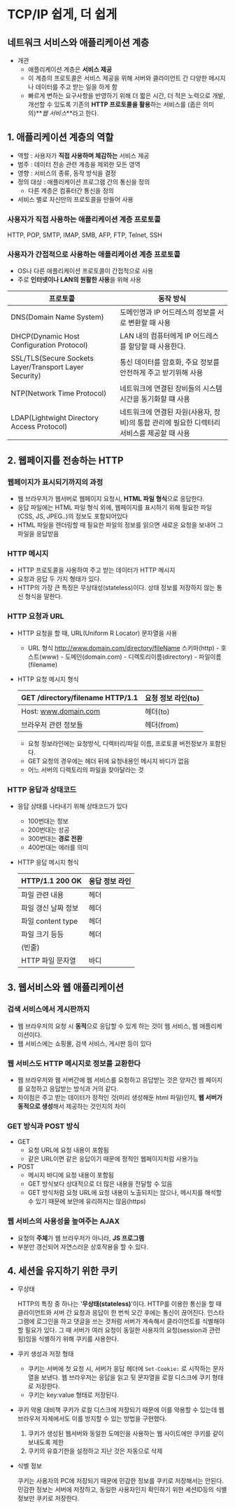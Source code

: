 # TCP/IP 쉽게, 더 쉽게

## 네트워크 서비스와 애플리케이션 계층

- 개관
  - 애플리케이션 계층은 **서비스 제공**
  - 이 계층의 프로토콜은 서비스 제공을 위해 서버와 클라이언트 간 다양한 메시지나 데이터를 주고 받는 일을 하게 함
  - 빠르게 변하는 요구사항을 반영하기 위해 더 짧은 시간, 더 적은 노력으로 개발, 개선할 수 있도록 기존의 **HTTP 프로토콜을 활용**하는 서비스를 (좁은 의미의)**_웹 서비스_**라고 한다.

## 1. 애플리케이션 계층의 역할

- 역할 : 사용자가 **직접 사용하며 체감하는** 서비스 제공
- 범주 : 데이터 전송 관련 계층을 제외한 모든 영역
- 영향 : 서비스의 종류, 동작 방식을 결정
- 정의 대상 : 애플리케이션 프로그램 간의 통신을 정의
  - 다른 계층은 컴퓨터간 통신을 정의
- 서비스 별로 자신만의 프로토콜을 만들어 사용

### 사용자가 직접 사용하는 애플리케이션 계층 프로토콜

HTTP, POP, SMTP, IMAP, SMB, AFP, FTP, Telnet, SSH

### 사용자가 간접적으로 사용하는 애플리케이션 계층 프로토콜

- OS나 다른 애플리케이션 프로토콜이 간접적으로 사용
- 주로 **인터넷이나 LAN의 원활한 사용**을 위해 사용

| 프로토콜                                               | 동작 방식                                                                                  |
| ------------------------------------------------------ | ------------------------------------------------------------------------------------------ |
| DNS(Domain Name System)                                | 도메인명과 IP 어드레스의 정보를 서로 변환할 때 사용                                        |
| DHCP(Dynamic Host Configuration Protocol)              | LAN 내의 컴퓨터에게 IP 어드레스를 할당할 때 사용한다.                                      |
| SSL/TLS(Secure Sockets Layer/Transport Layer Security) | 통신 데이터를 암호화, 주요 정보를 안전하게 주고 받기위해 사용                              |
| NTP(Network Time Protocol)                             | 네트워크에 연결된 장비들의 시스템 시간을 동기화할 떄 사용                                  |
| LDAP(Lightwight Directory Access Protocol)             | 네트워크에 연결된 자원(사용자, 장비)의 통합 관리에 필요한 디렉터리 서비스를 제공할 때 사용 |

## 2. 웹페이지를 전송하는 HTTP

### 웹페이지가 표시되기까지의 과정

- 웹 브라우저가 웹서버로 웹페이지 요청시, **HTML 파일 형식**으로 응답한다.
- 응답 파일에는 HTML 파일 형식 외에, 웹페이지를 표시하기 위해 필요한 파일(CSS, JS, JPEG..)의 정보도 포함되어있다
- HTML 파일을 렌더링할 때 필요한 파일의 정보를 읽으면 새로운 요청을 보내어 그 파일을 응답받음

### HTTP 메시지

- HTTP 프로토콜을 사용하여 주고 받는 데이터가 HTTP 메시지
- 요청과 응답 두 가지 형태가 있다.
- HTTP의 가장 큰 특징은 무상태성(stateless)이다. 상태 정보를 저장하지 않는 통신 형식을 말한다.

### HTTP 요청과 URL

- HTTP 요청을 할 때, URL(Uniform R Locator) 문자열을 사용
  - URL 형식
    http://www.domain.com/directory/fileName
    스키마(http) - 호스트(www) - 도메인(domain.com) - 디렉토리이름(directory) - 파일이름(filename)
- HTTP 요청 메시지 형식

  | GET /directory/filename HTTP/1.1 | 요청 정보 라인(to) |
  | -------------------------------- | ------------------ |
  | Host: www.domain.com             | 헤더(to)           |
  | 브라우저 관련 정보들             | 헤더(from)         |

  - 요청 정보라인에는 요청방식, 디렉터리/파일 이름, 프로토콜 버전정보가 포함된다.
  - GET 요청의 경우에는 헤더 뒤에 요청내용인 메시지 바디가 없음
  - 어느 서버의 디렉토리의 파일을 찾아달라는 것

### HTTP 응답과 상태코드

- 응답 상태를 나타내기 위해 상태코드가 있다
  - 100번대는 정보
  - 200번대는 성공
  - 300번대는 **경로 전환**
  - 400번대는 에러를 의미
- HTTP 응답 메시지 형식

  | HTTP/1.1 200 OK     | 응답 정보 라인 |
  | ------------------- | -------------- |
  | 파일 관련 내용      | 헤더           |
  | 파일 갱신 날짜 정보 | 헤더           |
  | 파일 content type   | 헤더           |
  | 파일 크기 등등      | 헤더           |
  | (빈줄)              |                |
  | HTTP 파일 문자열    | 바디           |

## 3. 웹서비스와 웹 애플리케이션

### 검색 서비스에서 게시판까지

- 웹 브라우저의 요청 시 **동적**으로 응답할 수 있게 하는 것이 웹 서비스, 웹 애플리케이션이다.
- 웹 서비스에는 쇼핑몰, 검색 서비스, 게시판 등이 있다

### 웹 서비스도 HTTP 메시지로 정보를 교환한다

- 웹 브라우저와 웹 서버간에 웹 서비스를 요청하고 응답받는 것은 양자간 웹 페이지를 요청하고 응답받는 방식과 거의 같다.
- 차이점은 주고 받는 데이터가 정적인 것(미리 생성해둔 html 파일)인지, **웹 서버가 동적으로 생성**해서 제공하는 것인지의 차이

### GET 방식과 POST 방식

- GET
  - 요청 URL에 요청 내용이 포함됨
  - 같은 URL이면 같은 응답이기 때문에 정적인 웹페이지처럼 사용가능
- POST
  - 메시지 바디에 요청 내용이 포함됨
  - GET 방식보다 상대적으로 더 많은 내용을 전달할 수 있음
  - GET 방식처럼 요청 URL에 요청 내용이 노출되지는 않으나, 메시지를 해석할 수 있기 때문에 보안에 유리하지는 않음(https)

### 웹 서비스의 사용성을 높여주는 AJAX

- 요청의 **주체**가 웹 브라우저가 아니라, **JS 프로그램**
- 부분만 갱신되어 자연스러운 상호작용을 할 수 있다.

## 4. 세션을 유지하기 위한 쿠키

- 무상태

  HTTP의 특징 중 하나는 '**무상태(stateless)**'이다. HTTP를 이용한 통신을 할 때 클라이언트와 서버 간 요청과 응답이 한 번씩 오간 후에는 통신이 끊어진다. 인스타그램에 로그인을 하고 댓글을 쓰는 것처럼 서버가 계속해서 클라이언트를 식별해야 할 필요가 있다. 그 때 서버가 여러 요청이 동일한 사용자의 요청(session과 관련됨)임을 식별하기 위해 쿠키를 사용한다.

- 쿠키 생성과 저장 형태

  - 쿠키는 서버에 첫 요청 시, 서버가 응답 헤더에 `Set-Cookie:` 로 시작하는 문자열을 보낸다. 웹 브라우저는 응답을 읽고 뒷 문자열을 로컬 디스크에 쿠키 형태로 저장한다.
  - 쿠키는 key:value 형태로 저장된다.

- 쿠키 악용 대비책
  쿠키가 로컬 디스크에 저장되기 때문에 이를 악용할 수 있는데 웹 브라우저 자체에서도 이를 방지할 수 있는 방법을 구현했다.
  1. 쿠키가 생성된 웹서버와 동일한 도메인을 사용하는 웹 사이트에만 쿠키를 같이 보내도록 제한
  2. 쿠키의 유효기한을 설정하고 지난 것은 자동으로 삭제
- 식별 정보

  쿠키는 사용자의 PC에 저장되기 때문에 민감한 정보를 쿠키로 저장해서는 안된다. 민감한 정보는 서버에 저장하고, 동일한 사용자인지 확인하기 위한 세션ID등의 식별 정보만 쿠키로 저장한다.

